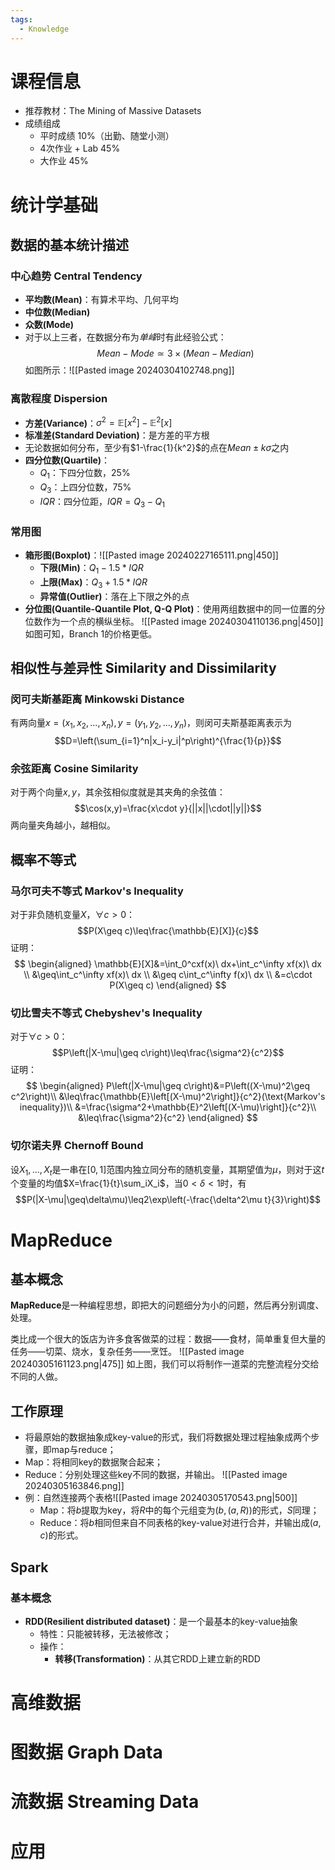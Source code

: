 ```yaml
---
tags:
  - Knowledge
---
```

# 课程信息
- 推荐教材：The Mining of Massive Datasets
- 成绩组成
	- 平时成绩 10%（出勤、随堂小测）
	- 4次作业 + Lab 45%
	- 大作业 45%
# 统计学基础
## 数据的基本统计描述
### 中心趋势 Central Tendency
- **平均数(Mean)**：有算术平均、几何平均
- **中位数(Median)**
- **众数(Mode)**
- 对于以上三者，在数据分布为*单峰*时有此经验公式：$$Mean-Mode\simeq 3\times(Mean-Median)$$如图所示：![[Pasted image 20240304102748.png]]
### 离散程度 Dispersion
- **方差(Variance)**：$\sigma^2=\mathbb{E}[x^2]-\mathbb{E}^2[x]$
- **标准差(Standard Deviation)**：是方差的平方根
- 无论数据如何分布，至少有$1-\frac{1}{k^2}$的点在$Mean\pm k\sigma$之内
- **四分位数(Quartile)**：
	- $Q_1$：下四分位数，25%
	- $Q_3$：上四分位数，75%
	- $IQR$：四分位距，$IQR=Q_3-Q_1$
### 常用图
- **箱形图(Boxplot)**：![[Pasted image 20240227165111.png|450]]
	- **下限(Min)**：$Q_1 - 1.5*IQR$
	- **上限(Max)**：$Q_3 + 1.5*IQR$
	- **异常值(Outlier)**：落在上下限之外的点
- **分位图(Quantile-Quantile Plot, Q-Q Plot)**：使用两组数据中的同一位置的分位数作为一个点的横纵坐标。
	![[Pasted image 20240304110136.png|450]]
	如图可知，Branch 1的价格更低。

## 相似性与差异性 Similarity and Dissimilarity
### 闵可夫斯基距离 Minkowski Distance
有两向量$x=(x_1,x_2,...,x_n),y=(y_1,y_2,...,y_n)$，则闵可夫斯基距离表示为
$$D=\left(\sum_{i=1}^n|x_i-y_i|^p\right)^{\frac{1}{p}}$$
### 余弦距离 Cosine Similarity
对于两个向量$x,y$，其余弦相似度就是其夹角的余弦值：
$$\cos(x,y)=\frac{x\cdot y}{||x||\cdot||y||}$$
两向量夹角越小，越相似。
## 概率不等式
### 马尔可夫不等式 Markov's Inequality
对于非负随机变量$X$，$\forall c>0$：$$P(X\geq c)\leq\frac{\mathbb{E}[X]}{c}$$
证明：
$$
\begin{aligned}
\mathbb{E}[X]&=\int_0^cxf(x)\ dx+\int_c^\infty xf(x)\ dx \\
&\geq\int_c^\infty xf(x)\ dx \\
&\geq c\int_c^\infty f(x)\ dx \\
&=c\cdot P(X\geq c)
\end{aligned}
$$
### 切比雪夫不等式 Chebyshev's Inequality
对于$\forall c>0$：$$P\left(|X-\mu|\geq c\right)\leq\frac{\sigma^2}{c^2}$$
证明：
$$
\begin{aligned}
P\left(|X-\mu|\geq c\right)&=P\left((X-\mu)^2\geq c^2\right)\\
&\leq\frac{\mathbb{E}\left[(X-\mu)^2\right]}{c^2}(\text{Markov's inequality})\\
&=\frac{\sigma^2+\mathbb{E}^2\left[(X-\mu)\right]}{c^2}\\
&\leq\frac{\sigma^2}{c^2}
\end{aligned}
$$
### 切尔诺夫界 Chernoff Bound
设$X_1,...,X_t$是一串在$[0,1]$范围内独立同分布的随机变量，其期望值为$\mu$，则对于这$t$个变量的均值$X=\frac{1}{t}\sum_iX_i$，当$0<\delta<1$时，有$$P(|X-\mu|\geq\delta\mu)\leq2\exp\left(-\frac{\delta^2\mu t}{3}\right)$$
# MapReduce
## 基本概念
**MapReduce**是一种编程思想，即把大的问题细分为小的问题，然后再分别调度、处理。

类比成一个很大的饭店为许多食客做菜的过程：数据——食材，简单重复但大量的任务——切菜、烧水，复杂任务——烹饪。
![[Pasted image 20240305161123.png|475]]
如上图，我们可以将制作一道菜的完整流程分交给不同的人做。
## 工作原理
- 将最原始的数据抽象成key-value的形式，我们将数据处理过程抽象成两个步骤，即map与reduce；
- Map：将相同key的数据聚合起来；
- Reduce：分别处理这些key不同的数据，并输出。
![[Pasted image 20240305163846.png]]
- 例：自然连接两个表格![[Pasted image 20240305170543.png|500]]
	- Map：将$b$提取为key，将$R$中的每个元组变为$(b,(a,R))$的形式，$S$同理；
	- Reduce：将$b$相同但来自不同表格的key-value对进行合并，并输出成$(a,c)$的形式。
## Spark
### 基本概念
- **RDD(Resilient distributed dataset)**：是一个最基本的key-value抽象
	- 特性：只能被转移，无法被修改；
	- 操作：
		- **转移(Transformation)**：从其它RDD上建立新的RDD
# 高维数据
# 图数据 Graph Data
# 流数据 Streaming Data
# 应用